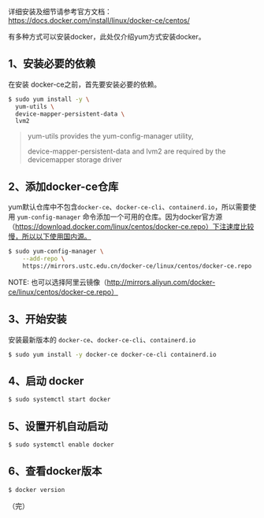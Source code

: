 详细安装及细节请参考官方文档：https://docs.docker.com/install/linux/docker-ce/centos/

有多种方式可以安装docker，此处仅介绍yum方式安装docker。



## 1、安装必要的依赖

在安装 docker-ce之前，首先要安装必要的依赖。

```sh
$ sudo yum install -y \
  yum-utils \
  device-mapper-persistent-data \
  lvm2
```

> yum-utils provides the yum-config-manager utility,
>
> device-mapper-persistent-data and lvm2 are required by the devicemapper storage driver



## 2、添加docker-ce仓库

yum默认仓库中不包含`docker-ce`、`docker-ce-cli`、`containerd.io`，所以需要使用  `yum-config-manager` 命令添加一个可用的仓库。因为docker官方源（https://download.docker.com/linux/centos/docker-ce.repo）下注速度比较慢，所以以下使用国内源。

```sh
$ sudo yum-config-manager \
    --add-repo \
    https://mirrors.ustc.edu.cn/docker-ce/linux/centos/docker-ce.repo
```

NOTE: 也可以选择阿里云镜像（http://mirrors.aliyun.com/docker-ce/linux/centos/docker-ce.repo）



## 3、开始安装

安装最新版本的 `docker-ce`、`docker-ce-cli`、`containerd.io`

```sh
$ sudo yum install -y docker-ce docker-ce-cli containerd.io
```



## 4、启动 docker

```sh
$ sudo systemctl start docker
```



## 5、设置开机自动启动

```sh
$ sudo systemctl enable docker
```



## 6、查看docker版本

 ```sh
$ docker version
 ```



（完）


